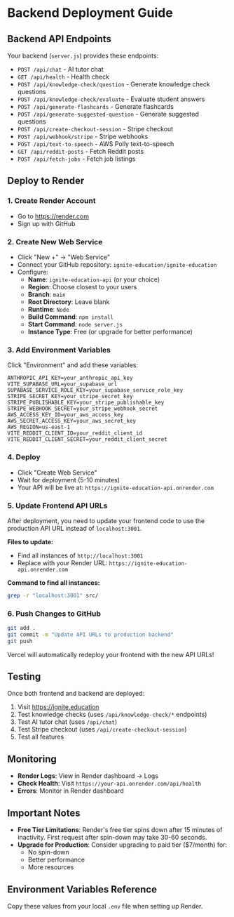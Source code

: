# Backend Deployment Guide

## Backend API Endpoints

Your backend (`server.js`) provides these endpoints:
- `POST /api/chat` - AI tutor chat
- `GET /api/health` - Health check
- `POST /api/knowledge-check/question` - Generate knowledge check questions
- `POST /api/knowledge-check/evaluate` - Evaluate student answers
- `POST /api/generate-flashcards` - Generate flashcards
- `POST /api/generate-suggested-question` - Generate suggested questions
- `POST /api/create-checkout-session` - Stripe checkout
- `POST /api/webhook/stripe` - Stripe webhooks
- `POST /api/text-to-speech` - AWS Polly text-to-speech
- `GET /api/reddit-posts` - Fetch Reddit posts
- `POST /api/fetch-jobs` - Fetch job listings

## Deploy to Render

### 1. Create Render Account
- Go to https://render.com
- Sign up with GitHub

### 2. Create New Web Service
- Click "New +" → "Web Service"
- Connect your GitHub repository: `ignite-education/ignite-education`
- Configure:
  - **Name**: `ignite-education-api` (or your choice)
  - **Region**: Choose closest to your users
  - **Branch**: `main`
  - **Root Directory**: Leave blank
  - **Runtime**: `Node`
  - **Build Command**: `npm install`
  - **Start Command**: `node server.js`
  - **Instance Type**: Free (or upgrade for better performance)

### 3. Add Environment Variables

Click "Environment" and add these variables:

```
ANTHROPIC_API_KEY=your_anthropic_api_key
VITE_SUPABASE_URL=your_supabase_url
SUPABASE_SERVICE_ROLE_KEY=your_supabase_service_role_key
STRIPE_SECRET_KEY=your_stripe_secret_key
STRIPE_PUBLISHABLE_KEY=your_stripe_publishable_key
STRIPE_WEBHOOK_SECRET=your_stripe_webhook_secret
AWS_ACCESS_KEY_ID=your_aws_access_key
AWS_SECRET_ACCESS_KEY=your_aws_secret_key
AWS_REGION=us-east-1
VITE_REDDIT_CLIENT_ID=your_reddit_client_id
VITE_REDDIT_CLIENT_SECRET=your_reddit_client_secret
```

### 4. Deploy
- Click "Create Web Service"
- Wait for deployment (5-10 minutes)
- Your API will be live at: `https://ignite-education-api.onrender.com`

### 5. Update Frontend API URLs

After deployment, you need to update your frontend code to use the production API URL instead of `localhost:3001`.

**Files to update:**
- Find all instances of `http://localhost:3001`
- Replace with your Render URL: `https://ignite-education-api.onrender.com`

**Command to find all instances:**
```bash
grep -r "localhost:3001" src/
```

### 6. Push Changes to GitHub
```bash
git add .
git commit -m "Update API URLs to production backend"
git push
```

Vercel will automatically redeploy your frontend with the new API URLs!

## Testing

Once both frontend and backend are deployed:

1. Visit https://ignite.education
2. Test knowledge checks (uses `/api/knowledge-check/*` endpoints)
3. Test AI tutor chat (uses `/api/chat`)
4. Test Stripe checkout (uses `/api/create-checkout-session`)
5. Test all features

## Monitoring

- **Render Logs**: View in Render dashboard → Logs
- **Check Health**: Visit `https://your-api.onrender.com/api/health`
- **Errors**: Monitor in Render dashboard

## Important Notes

- **Free Tier Limitations**: Render's free tier spins down after 15 minutes of inactivity. First request after spin-down may take 30-60 seconds.
- **Upgrade for Production**: Consider upgrading to paid tier ($7/month) for:
  - No spin-down
  - Better performance
  - More resources

## Environment Variables Reference

Copy these values from your local `.env` file when setting up Render.
